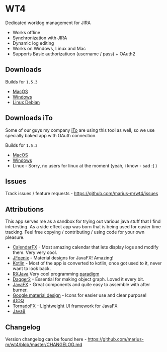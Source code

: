 # WT4

Dedicated worklog management for JIRA

* Works offline
* Synchronization with JIRA
* Dynamic log editing
* Works on Windows, Linux and Mac
* Supports Basic authorizatiuon (username / pass) + OAuth2

## Downloads

Builds for `1.5.3`

* [MacOS](http://738649.s.dedikuoti.lt/public/wt4/WT4-1.5.3.dmg)
* [Windows](http://738649.s.dedikuoti.lt/public/wt4/WT4-1.5.3.exe)
* [Linux Debian](http://738649.s.dedikuoti.lt/public/wt4/wt4-1.5.3.deb)
  
## Downloads iTo
Some of our guys my company [iTo](https://www.ito.lt/) are using this tool as well, so we use specially baked app with OAuth connection. 

Builds for `1.5.3`

- [MacOS](http://738649.s.dedikuoti.lt/public/wt4/ito/WT4-1.5.3.dmg)
- [Windows](http://738649.s.dedikuoti.lt/public/wt4/ito/WT4-1.5.3.exe)
- Linux - Sorry, no users for linux at the moment (yeah, i know - sad :( )
 
## Issues

Track issues / feature requests - https://github.com/marius-m/wt4/issues

## Attributions

This app serves me as a sandbox for trying out various java stuff that I find interesting. As a side effect app was born that is being used for easier time tracking. 
Feel free copying / contributing / using code for your own pleasure. 

* [CalendarFX](https://github.com/dlemmermann/CalendarFX) - Most amazing calendar that lets display logs and modify them. Very very cool.  
* [JFoenix](http://www.jfoenix.com/) - Material designs for JavaFX! Amazing!
* [Kotlin](https://kotlinlang.org/) - Most of the app is converted to kotlin, once got used to it, never want to look back. 
* [RXJava](https://github.com/ReactiveX/RxJava) Very cool programming [paradigm](http://reactivex.io/)
* [Dagger2](https://github.com/google/dagger) - Essential for making object graph. Loved it every bit.
* [JavaFX](http://docs.oracle.com/javase/8/javase-clienttechnologies.htm) - Great components and quite easy to assemble with after burner.
* [Google material design](https://design.google.com/icons/) - Icons for easier use and clear purpose!
* [jOOQ](https://www.jooq.org/)
* [TornadoFX]() - Lightweight UI framework for JavaFX
* [Java8](http://www.oracle.com/technetwork/java/javase/overview/java8-2100321.html)

## Changelog

Version changelog can be found here - https://github.com/marius-m/wt4/blob/master/CHANGELOG.md
